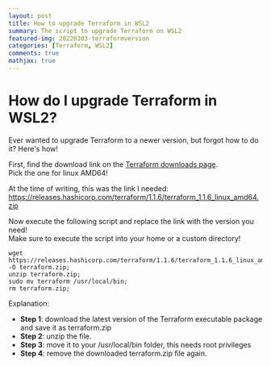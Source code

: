 ```yaml
---
layout: post
title: How to upgrade Terraform in WSL2
summary: The script to upgrade Terraform on WSL2
featured-img: 20220303-terraformversion
categories: [Terraform, WSL2]
comments: true
mathjax: true
---
```


# How do I upgrade Terraform in WSL2?

Ever wanted to upgrade Terraform to a newer version, but forgot how to do it?
Here's how!

First, find the download link on the [Terraform downloads page](https://www.terraform.io/downloads). <br />
Pick the one for linux AMD64!

At the time of writing, this was the link I needed: https://releases.hashicorp.com/terraform/1.1.6/terraform_1.1.6_linux_amd64.zip

Now execute the following script and replace the link with the version you need!<br />
Make sure to execute the script into your home or a custom directory!

```
wget https://releases.hashicorp.com/terraform/1.1.6/terraform_1.1.6_linux_amd64.zip -O terraform.zip; 
unzip terraform.zip; 
sudo mv terraform /usr/local/bin; 
rm terraform.zip;
```

Explanation:
- **Step 1**: download the latest version of the Terraform executable package and save it as terraform.zip
- **Step 2**: unzip the file.
- **Step 3**: move it to your /usr/local/bin folder, this needs root privileges
- **Step 4**: remove the downloaded terraform.zip file again.
